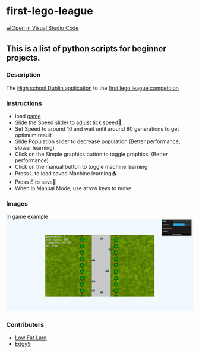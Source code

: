 # first-lego-league

[💻Open in Visual Studio Code](https://open.vscode.dev/Low-Fat-Lard/first-lego-league)

## This is a list of python scripts for beginner projects.

### Description

The [High school Dublin application](https://www.highschooldublin.com/) to the [first lego league competition](https://fll.learnit.ie/)

### Instructions

- load [game](https://low-fat-lard.github.io/first-lego-league/)
- Slide the Speed slider to adjust tick speed💨.
- Set Speed to around 10 and wait until around 80 generations to get optimum result
- Slide Population slider to decrease population (Better performance, slower learning)
- Click on the Simple graphics button to toggle graphics. (Better performance)
- Click on the manual button to toggle machine learning
- Press L to load saved Machine learning📥
- Press S to save💾
- When in Manual Mode, use arrow keys to move
### Images
In game example
![In game example](/graphics/in_game.png)
### Contributers
 - [Low Fat Lard](https://github.com/Low-Fat-Lard)
 - [Edgy9](https://github.com/edgy9)
